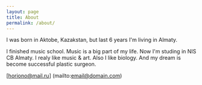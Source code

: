 ```yaml
---
layout: page
title: About
permalink: /about/
---
```



I was born in Aktobe, Kazakstan, but last 6 years I'm living in Almaty. 




I finished music school. Music is a  big part of my life.
Now I'm studing in NIS CB Almaty.
I realy like music & art.
Also I like biology. 
And my dream is become successful  plastic surgeon.


[horiono@mail.ru] (mailto:email@domain.com)
